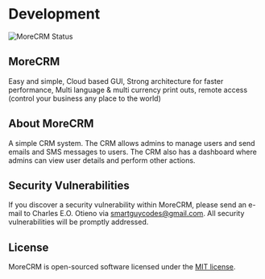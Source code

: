 # Development

![MoreCRM Status](https://github.com/SmartGuyCodes/morecrm/actions/workflows/morecrm.yaml/badge.svg)

## MoreCRM

Easy and simple, Cloud based GUI, Strong architecture for faster performance, Multi language & multi currency print outs, remote access (control your business any place to the world)

## About MoreCRM

A simple CRM system. The CRM allows admins to manage users and send emails and SMS messages to users. The CRM also has a dashboard where admins can view user details and perform other actions.


## Security Vulnerabilities

If you discover a security vulnerability within MoreCRM, please send an e-mail to Charles E.O. Otieno via [smartguycodes@gmail.com](mailto:smartguycodes@gmail.com). All security vulnerabilities will be promptly addressed.

## License

MoreCRM is open-sourced software licensed under the [MIT license](https://opensource.org/licenses/MIT).
